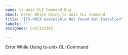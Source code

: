 ```yaml
---
name: ts-unix CLI Command Bug
about: Error While Using ts-unix CLi Command
title: "[TS-UNIX executable Not Found But Installed"
labels: ''
assignees: Coolis1362

---
```


Error While Using ts-unix CLi Command

